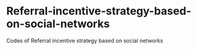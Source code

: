 # Referral-incentive-strategy-based-on-social-networks
Codes of Referral incentive strategy based on social networks

